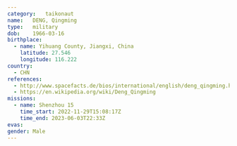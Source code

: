 ```yaml
---
category:	taikonaut
name:	DENG, Qingming
type:	military
dob:	1966-03-16
birthplace:
  - name: Yihuang County, Jiangxi, China
    latitude: 27.546
    longitude: 116.222
country:
  - CHN
references:
  - http://www.spacefacts.de/bios/international/english/deng_qingming.htm
  - https://en.wikipedia.org/wiki/Deng_Qingming
missions:
  - name: Shenzhou 15
    time_start: 2022-11-29T15:08:17Z
    time_end: 2023-06-03T22:33Z
evas:
gender:	Male
---
```

